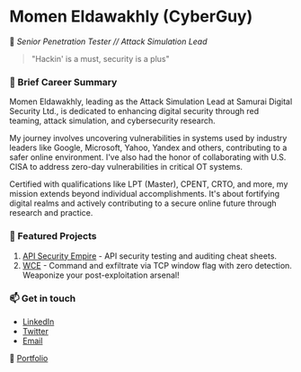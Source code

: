 # Momen Eldawakhly (CyberGuy)

🔐 _Senior Penetration Tester // Attack Simulation Lead_

> "Hackin' is a must, security is a plus"

### 📜 Brief Career Summary
Momen Eldawakhly, leading as the Attack Simulation Lead at Samurai Digital Security Ltd., is dedicated to enhancing digital security through red teaming, attack simulation, and cybersecurity research.

My journey involves uncovering vulnerabilities in systems used by industry leaders like Google, Microsoft, Yahoo, Yandex and others, contributing to a safer online environment. I've also had the honor of collaborating with U.S. CISA to address zero-day vulnerabilities in critical OT systems.

Certified with qualifications like LPT (Master), CPENT, CRTO, and more, my mission extends beyond individual accomplishments. It's about fortifying digital realms and actively contributing to a secure online future through research and practice.

### 🌟 Featured Projects
1. [API Security Empire](https://github.com/Cyber-Guy1/API-SecurityEmpire) - API security testing and auditing cheat sheets.
2. [WCE](https://github.com/Cyber-Guy1/WCE) - Command and exfiltrate via TCP window flag with zero detection. Weaponize your post-exploitation arsenal!


### 📫 Get in touch
- [LinkedIn](https://www.linkedin.com/in/momen-eldawakhly-3b6250204/)
- [Twitter](https://twitter.com/theCyberGuy0)
- [Email](mailto:momeneldawakhly@gmail.com)

🔗 [Portfolio](https://cyberguy0xd1.medium.com)
